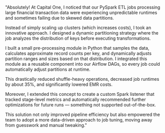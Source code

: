 "Absolutely! At Capital One, I noticed that our PySpark ETL jobs processing large financial transaction data were experiencing unpredictable runtimes and sometimes failing due to skewed data partitions.

Instead of simply scaling up clusters (which increases costs), I took an innovative approach. I designed a dynamic partitioning strategy where the job analyzes the distribution of keys before executing transformations.

I built a small pre-processing module in Python that samples the data, calculates approximate record counts per key, and dynamically adjusts partition ranges and sizes based on that distribution. I integrated this module as a reusable component into our Airflow DAGs, so every job could automatically adjust partitions at runtime.

This drastically reduced shuffle-heavy operations, decreased job runtimes by about 35%, and significantly lowered EMR costs.

Moreover, I extended this concept to create a custom Spark listener that tracked stage-level metrics and automatically recommended further optimizations for future runs — something not supported out-of-the-box.

This solution not only improved pipeline efficiency but also empowered the team to adopt a more data-driven approach to job tuning, moving away from guesswork and manual tweaking."
